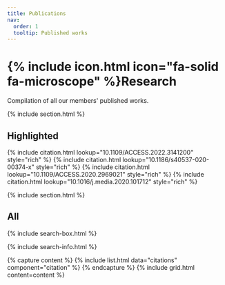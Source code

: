 ```yaml
---
title: Publications
nav:
  order: 1
  tooltip: Published works
---
```


# {% include icon.html icon="fa-solid fa-microscope" %}Research

Compilation of all our members' published works.

{% include section.html %}

## Highlighted

{% include citation.html lookup="10.1109/ACCESS.2022.3141200" style="rich" %}
{% include citation.html lookup="10.1186/s40537-020-00374-x" style="rich" %}
{% include citation.html lookup="10.1109/ACCESS.2020.2969021" style="rich" %}
{% include citation.html lookup="10.1016/j.media.2020.101712" style="rich" %}

{% include section.html %}

## All

{% include search-box.html %}

{% include search-info.html %}

{% capture content %}
{% include list.html data="citations" component="citation" %}
{% endcapture %}
{% include grid.html content=content %}
